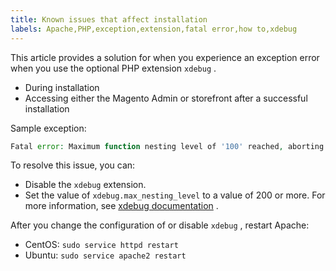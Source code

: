 ```yaml
---
title: Known issues that affect installation
labels: Apache,PHP,exception,extension,fatal error,how to,xdebug
---
```


This article provides a solution for when you experience an exception error when you use the optional PHP extension `xdebug` .

* During installation
* Accessing either the Magento Admin or storefront after a successful installation

Sample exception:

```php
Fatal error: Maximum function nesting level of '100' reached, aborting!
```

To resolve this issue, you can:

* Disable the `xdebug` extension.
* Set the value of `xdebug.max_nesting_level` to a value of 200 or more. For more information, see [xdebug documentation](http://xdebug.org/docs/basic#max_nesting_level) .

After you change the configuration of or disable `xdebug` , restart Apache:

* CentOS: `sudo service httpd restart` 
* Ubuntu: `sudo service apache2 restart` 

